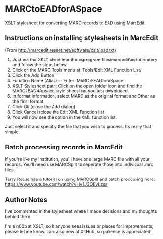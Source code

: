 # MARCtoEADforASpace
XSLT stylesheet for converting MARC records to EAD using MarcEdit.

## Instructions on installing stylesheets in MarcEdit

(From http://marcedit.reeset.net/software/xslt/load.txt)

1. Just put the XSLT sheet into the c:\program files\marcedit\xslt directory and follow the steps below.
2. Click on the MARC Tools menu at: Tools/Edit XML Function List/
3. Click the Add Button
4. Function Name (Alias) -- Enter: MARC=>EADforASpace
5. XSLT Stylesheet path: Click on the open folder Icon and find the MARC2EAD4Apsace style sheet that you just downloaed.
6. In format information, select MARC as the original format and Other as the final format.
7. Click Ok (close the Add dialog)
8. Click Cancel (close the Edit XML Function list
9. You will now see the option in the XML function list.

Just select it and specifiy the file that you wish to process.  Its really that simple.

## Batch processing records in MarcEdit

If you're like my institution, you'll have one large MARC file with all your records.  You'll need use MARCSplit to seperate those into individual .mrc files.

Terry Reese has a tutorial on using MARCSplit and batch processing here: https://www.youtube.com/watch?v=M1J3QEyLzss

## Author Notes
I've commented in the stylesheet where I made decisions and my thoughts behind them.  

I'm a n00b at XSLT, so if anyone sees issues or places for improvements, please let me know.  I am also new at GitHub, so patience is appreciated!
